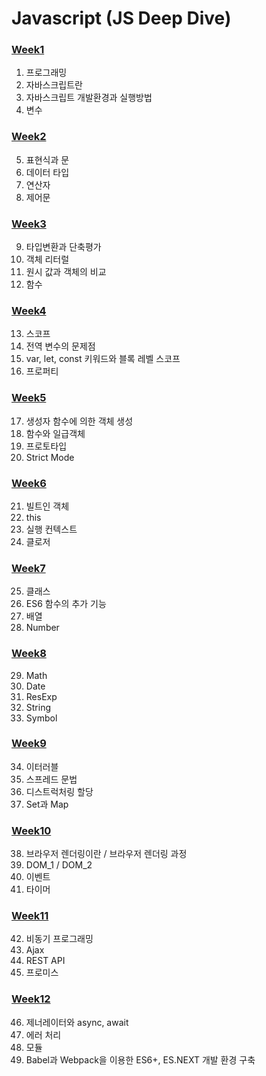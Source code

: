 # Javascript (JS Deep Dive)
### [Week1](https://github.com/sr0020/TIL/tree/main/Javascript/week%201)
01. 프로그래밍
02. 자바스크립트란
03. 자바스크립트 개발환경과 실행방법
04. 변수
### [Week2](https://github.com/sr0020/TIL/tree/main/Javascript/week%202)
05. 표현식과 문
06. 데이터 타입
07. 연산자
08. 제어문
### [Week3](https://github.com/sr0020/TIL/tree/main/Javascript/week%203)
09. 타입변환과 단축평가
10. 객체 리터럴
11. 원시 값과 객체의 비교
12. 함수
### [Week4](https://github.com/sr0020/TIL/tree/main/Javascript/week%204)
13. 스코프
14. 전역 변수의 문제점
15. var, let, const 키워드와 블록 레벨 스코프
16. 프로퍼티 
### [Week5](https://github.com/sr0020/TIL/tree/main/Javascript/week%205)
17. 생성자 함수에 의한 객체 생성
18. 함수와 일급객체
19. 프로토타입
20. Strict Mode
### [Week6](https://github.com/sr0020/TIL/tree/main/Javascript/week%206)
21. 빌트인 객체
22. this
23. 실행 컨텍스트
24. 클로저
### [Week7](https://github.com/sr0020/TIL/tree/main/Javascript/week%207)
25. 클래스
26. ES6 함수의 추가 기능
27. 배열
28. Number
### [Week8](https://github.com/sr0020/TIL_FE/tree/main/Javascript/week%208)
29. Math
30. Date
31. ResExp
32. String
33. Symbol
### [Week9](https://github.com/sr0020/TIL_FE/tree/main/Javascript/week%209)
34. 이터러블
35. 스프레드 문법
36. 디스트럭처링 할당
37. Set과 Map
### [Week10](https://github.com/sr0020/TIL_FE/tree/main/Javascript/week_10)
38. 브라우저 렌더링이란 / 브라우저 렌더링 과정
39. DOM_1 / DOM_2
40. 이벤트
41. 타이머
### [Week11](https://github.com/sr0020/TIL_FE/tree/main/Javascript/week_11)
42. 비동기 프로그래밍
43. Ajax
44. REST API
45. 프로미스
### [Week12](https://github.com/sr0020/TIL_FE/tree/main/Javascript/week_12)
46. 제너레이터와 async, await
47. 에러 처리
48. 모듈
49. Babel과 Webpack을 이용한 ES6+, ES.NEXT 개발 환경 구축
